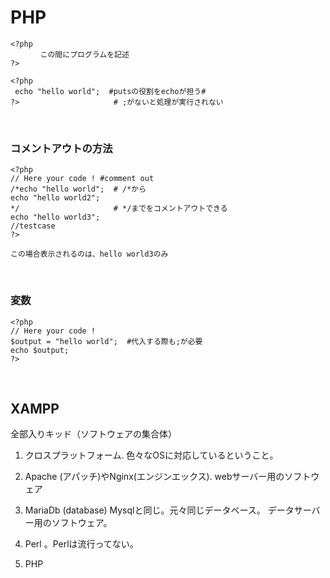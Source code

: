 # PHP

```
<?php
　　　　この間にプログラムを記述
?>
```

```
<?php
 echo "hello world";  #putsの役割をechoが担う#
?>                     # ;がないと処理が実行されない
```


<br>

### コメントアウトの方法
```
<?php
// Here your code ! #comment out
/*echo "hello world";  # /*から
echo "hello world2";   
*/                     # */までをコメントアウトできる
echo "hello world3";
//testcase
?>

この場合表示されるのは、hello world3のみ
```

<br>

### 変数 
```
<?php
// Here your code !
$output = "hello world";  #代入する際も;が必要
echo $output;
?>
```

<br>

## XAMPP
全部入りキッド（ソフトウェアの集合体）  

1. クロスプラットフォーム. 色々なOSに対応しているということ。

2. Apache (アパッチ)やNginx(エンジンエックス).  webサーバー用のソフトウェア  

3. MariaDb (database)  Mysqlと同じ。元々同じデータベース。  データサーバー用のソフトウェア。  

4. Perl 。Perlは流行ってない。

5. PHP 

<br>

